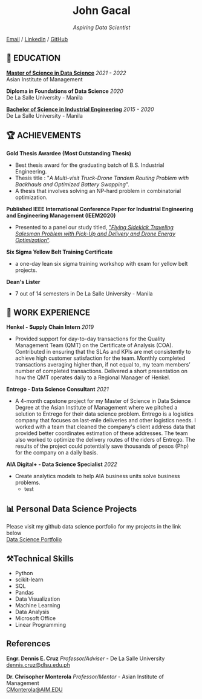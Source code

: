 <h1 align='center'> John Gacal </h1>

<p align='center'><i>Aspiring Data Scientist</i></p>



  
[Email](mailto:johnfrancisgacal@gmail.com) / [LinkedIn](https://www.linkedin.com/in/john-francis-gacal/) / [GitHub](https://github.com/johngacal98)




## 🏫 EDUCATION

[**Master of Science in Data Science**](https://asite.aim.edu/programs/master-of-science-in-data-science/) _2021 - 2022_<br>
Asian Institute of Management 

**Diploma in Foundations of Data Science** _2020_<br>
De La Salle University - Manila 

[**Bachelor of Science in Industrial Engineering**](https://www.dlsu.edu.ph/colleges/gcoe/undergraduate-degree-programs/bachelor-of-science-in-industrial-engineering-bsie/) _2015 - 2020_<br>
De La Salle University - Manila 


## 🏆 ACHIEVEMENTS
**Gold Thesis Awardee (Most Outstanding Thesis)**
 - Best thesis award for the graduating batch of B.S. Industrial Engineering.
 - Thesis title : "_A Multi-visit Truck-Drone Tandem Routing Problem with Backhauls and Optimized Battery Swapping_".
 - A thesis that involves solving an NP-hard problem in combinatorial optimization.

**Published IEEE International Conference Paper for Industrial Engineering and Engineering Management (IEEM2020)** 
- Presented to a panel our study titled, ["_Flying Sidekick Traveling Salesman Problem with Pick-Up and Delivery and Drone Energy Optimization_"](https://ieeexplore.ieee.org/document/9309960).

**Six Sigma Yellow Belt Training Certificate** 
- a one-day lean six sigma training workshop with exam for yellow belt projects. 

**Dean's Lister**
 - 7 out of 14 semesters in De La Salle University - Manila

## 💼 WORK EXPERIENCE
**Henkel - Supply Chain Intern** _2019_
 - Provided support for day-to-day transactions for the Quality Management Team (QMT) on the Certificate of Analysis (COA). Contributed in ensuring that the SLAs and KPIs are met consistently to achieve high customer satisfaction for the team. Monthly completed transactions averaging higher than, if not equal to, my team members’ number of completed transactions. Delivered a short presentation on how the QMT operates daily to a Regional Manager of Henkel.

**Entrego - Data Science Consultant** _2021_
 - A 4-month capstone project for my Master of Science in Data Science Degree at the Asian Institute of Management where we pitched a solution to Entrego for their data science problem. Entrego is a logistics company that focuses on last-mile deliveries and other logistics needs. I worked with a team that cleaned the company's client address data that provided better coordinates estimation of these addresses. The team also worked to optimize the delivery routes of the riders of Entrego. The results of the project could potentially save thousands of pesos (Php) for the company on a daily basis.

**AIA Digital+ - Data Science Specialist** _2022_
- Create analytics models to help AIA business units solve business problems.
  - test
 
## 📊 Personal Data Science Projects
Please visit my github data science portfolio for my projects in the link below <br>
[Data Science Portfolio](https://github.com/johngacal98/Portfolio.git)

## ⚒️Technical Skills
- Python
- scikit-learn
- SQL
- Pandas
- Data Visualization
- Machine Learning
- Data Analysis
- Microsoft Office
- Linear Programming

## References
 **Engr. Dennis E. Cruz** _Professor/Adviser_ - De La Salle University<br>
 dennis.cruz@dlsu.edu.ph
 
 **Dr. Chrisopher Monterola** _Professor/Mentor_ - Asian Institute of Management<br>
 CMonterola@AIM.EDU

<!-- For more details see [GitHub Flavored Markdown](https://guides.github.com/features/mastering-markdown/). -->



